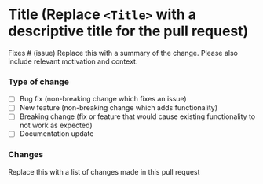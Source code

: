 # Title (Replace `<Title>` with a descriptive title for the pull request)

Fixes # (issue) Replace this with a summary of the change. Please also include relevant motivation and context.

### Type of change

- [ ] Bug fix (non-breaking change which fixes an issue)
- [ ] New feature (non-breaking change which adds functionality)
- [ ] Breaking change (fix or feature that would cause existing functionality to not work as expected)
- [ ] Documentation update

### Changes

Replace this with a list of changes made in this pull request

